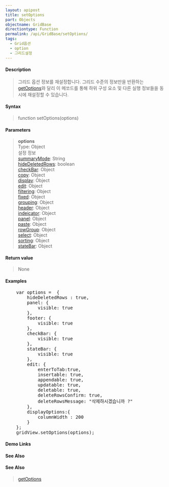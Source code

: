 ```yaml
---
layout: apipost
title: setOptions
part: Objects
objectname: GridBase
directiontype: Function
permalink: /api/GridBase/setOptions/
tags:
  - Grid옵션
  - option
  - 그리드설정
---
```



#### Description

> 그리드 옵션 정보를 재설정합니다.
> 그리드 수준의 정보만을 반환하는 [getOptions](/api/GridBase/getOptions/)와 달리 이 메쏘드를 통해
> 하위 구성 요소 및 다른 실행 정보들을 동시에 재설정할 수 있습니다.

#### Syntax

> function setOptions(options)

#### Parameters

> **options**  
> Type: Object  
> 설정 정보  
> [summaryMode](/api/types/GridOptions/): String  
> [hideDeletedRows](/api/types/GridOptions/): boolean  
> [checkBar](/api/types/CheckBar/): Object  
> [copy](/api/types/CopyOptions/): Object  
> [display](/api/types/DisplayOptions/): Object  
> [edit](/api/types/EditOptions/): Object  
> [filtering](/api/types/FilteringOptions/): Object  
> [fixed](/api/types/FixedOptions/): Object  
> [grouping](/api/types/GroupingOptions/): Object  
> [header](/api/types/Header/): Object  
> [indeicator](/api/types/Indicator/): Object  
> [panel](/api/types/Panel/): Object  
> [paste](/api/types/PasteOptions/): Object  
> [rowGroup](/api/types/RowGroupOptions/): Object  
> [select](/api/types/SelectOptions/): Object  
> [sorting](/api/types/SortingOptions/): Object  
> [stateBar](/api/types/StateBar/): Object  

#### Return value

> None

#### Examples 

<pre class="prettyprint">
    var options =  {
        hideDeletedRows : true,
        panel: {
            visible: true
        },
        footer: {
            visible: true
        },
        checkBar: {
            visible: true
        },
        stateBar: {
            visible: true
        },
        edit: {
            enterToTab:true,
            insertable: true,
            appendable: true,
            updatable: true,
            deletable: true,
            deleteRowsConfirm: true,
            deleteRowsMessage: "삭제하시겠습니까 ?"		    
        },
        displayOptions:{
            columnWidth : 200
        }
    };
    gridView.setOptions(options);
</pre>

#### Demo Links
#### See Also

#### See Also
> [getOptions](/api/GridBase/getOptions)